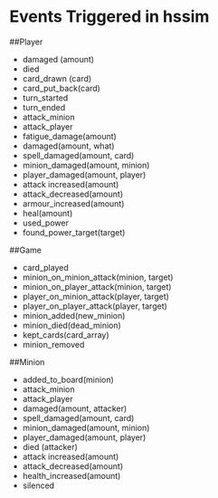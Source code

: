 Events Triggered in hssim
=========================

##Player
 * damaged (amount)
 * died
 * card_drawn (card)
 * card_put_back(card)
 * turn_started
 * turn_ended
 * attack_minion
 * attack_player
 * fatigue_damage(amount)
 * damaged(amount, what)
 * spell_damaged(amount, card)
 * minion_damaged(amount, minion)
 * player_damaged(amount, player)
 * attack increased(amount)
 * attack_decreased(amount)
 * armour_increased(amount)
 * heal(amount)
 * used_power
 * found_power_target(target)

##Game


 * card_played
 * minion_on_minion_attack(minion, target)
 * minion_on_player_attack(minion, target)
 * player_on_minion_attack(player, target)
 * player_on_player_attack(player, target)
 * minion_added(new_minion)
 * minion_died(dead_minion)
 * kept_cards(card_array)
 * minion_removed

##Minion
 * added_to_board(minion)
 * attack_minion
 * attack_player
 * damaged(amount, attacker)
 * spell_damaged(amount, card)
 * minion_damaged(amount, minion)
 * player_damaged(amount, player)
 * died (attacker)
 * attack increased(amount)
 * attack_decreased(amount)
 * health_increased(amount)
 * silenced